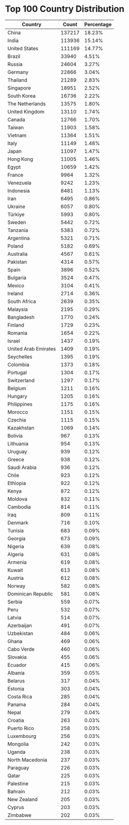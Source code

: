 # Top 100 Country Distribution
| Country | Count | Percentage |
|----|----|----|
| China | 137217 | 18.23% |
| India | 113936 | 15.14% |
| United States | 111169 | 14.77% |
| Brazil | 33940 | 4.51% |
| Russia | 24604 | 3.27% |
| Germany | 22866 | 3.04% |
| Thailand | 21289 | 2.83% |
| Singapore | 18951 | 2.52% |
| South Korea | 16736 | 2.22% |
| The Netherlands | 13575 | 1.80% |
| United Kingdom | 13110 | 1.74% |
| Canada | 12766 | 1.70% |
| Taiwan | 11903 | 1.58% |
| Vietnam | 11364 | 1.51% |
| Italy | 11149 | 1.48% |
| Japan | 11097 | 1.47% |
| Hong Kong | 11005 | 1.46% |
| Egypt | 10659 | 1.42% |
| France | 9964 | 1.32% |
| Venezuela | 9242 | 1.23% |
| Indonesia | 8481 | 1.13% |
| Iran | 6495 | 0.86% |
| Ukraine | 6057 | 0.80% |
| Türkiye | 5993 | 0.80% |
| Sweden | 5442 | 0.72% |
| Tanzania | 5383 | 0.72% |
| Argentina | 5321 | 0.71% |
| Poland | 5182 | 0.69% |
| Australia | 4567 | 0.61% |
| Pakistan | 4314 | 0.57% |
| Spain | 3896 | 0.52% |
| Bulgaria | 3524 | 0.47% |
| Mexico | 3104 | 0.41% |
| Ireland | 2714 | 0.36% |
| South Africa | 2639 | 0.35% |
| Malaysia | 2195 | 0.29% |
| Bangladesh | 1770 | 0.24% |
| Finland | 1729 | 0.23% |
| Romania | 1654 | 0.22% |
| Israel | 1437 | 0.19% |
| United Arab Emirates | 1409 | 0.19% |
| Seychelles | 1395 | 0.19% |
| Colombia | 1373 | 0.18% |
| Portugal | 1304 | 0.17% |
| Switzerland | 1297 | 0.17% |
| Belgium | 1211 | 0.16% |
| Hungary | 1205 | 0.16% |
| Philippines | 1175 | 0.16% |
| Morocco | 1151 | 0.15% |
| Czechia | 1115 | 0.15% |
| Kazakhstan | 1069 | 0.14% |
| Bolivia | 967 | 0.13% |
| Lithuania | 954 | 0.13% |
| Uruguay | 939 | 0.12% |
| Greece | 938 | 0.12% |
| Saudi Arabia | 936 | 0.12% |
| Chile | 923 | 0.12% |
| Ethiopia | 922 | 0.12% |
| Kenya | 872 | 0.12% |
| Moldova | 832 | 0.11% |
| Cambodia | 814 | 0.11% |
| Iraq | 809 | 0.11% |
| Denmark | 716 | 0.10% |
| Tunisia | 683 | 0.09% |
| Georgia | 673 | 0.09% |
| Nigeria | 639 | 0.08% |
| Algeria | 631 | 0.08% |
| Armenia | 619 | 0.08% |
| Kuwait | 613 | 0.08% |
| Austria | 612 | 0.08% |
| Norway | 582 | 0.08% |
| Dominican Republic | 581 | 0.08% |
| Serbia | 559 | 0.07% |
| Peru | 532 | 0.07% |
| Latvia | 514 | 0.07% |
| Azerbaijan | 491 | 0.07% |
| Uzbekistan | 484 | 0.06% |
| Ghana | 469 | 0.06% |
| Cabo Verde | 460 | 0.06% |
| Slovakia | 455 | 0.06% |
| Ecuador | 415 | 0.06% |
| Albania | 359 | 0.05% |
| Belarus | 317 | 0.04% |
| Estonia | 303 | 0.04% |
| Costa Rica | 285 | 0.04% |
| Panama | 284 | 0.04% |
| Nepal | 279 | 0.04% |
| Croatia | 263 | 0.03% |
| Puerto Rico | 258 | 0.03% |
| Luxembourg | 256 | 0.03% |
| Mongolia | 242 | 0.03% |
| Uganda | 238 | 0.03% |
| North Macedonia | 237 | 0.03% |
| Paraguay | 226 | 0.03% |
| Qatar | 225 | 0.03% |
| Palestine | 215 | 0.03% |
| Bahrain | 212 | 0.03% |
| New Zealand | 205 | 0.03% |
| Cyprus | 203 | 0.03% |
| Zimbabwe | 202 | 0.03% |
